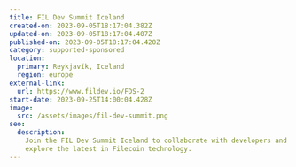 ```yaml
---
title: FIL Dev Summit Iceland
created-on: 2023-09-05T18:17:04.382Z
updated-on: 2023-09-05T18:17:04.407Z
published-on: 2023-09-05T18:17:04.420Z
category: supported-sponsored
location:
  primary: Reykjavík, Iceland
  region: europe
external-link:
  url: https://www.fildev.io/FDS-2
start-date: 2023-09-25T14:00:04.428Z
image:
  src: /assets/images/fil-dev-summit.png
seo:
  description:
    Join the FIL Dev Summit Iceland to collaborate with developers and
    explore the latest in Filecoin technology.
---
```

